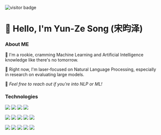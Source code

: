 ![visitor badge](https://visitor-badge.laobi.icu/badge?page_id=YunzeSong.README&left_text=Visitors)
# 👋 Hello, I'm Yun-Ze Song (宋昀泽)

### About ME

🧠 I'm a rookie, cramming Machine Learning and Artificial Intelligence knowledge like there's no tomorrow.

💬 Right now, I'm laser-focused on Natural Language Processing, especially in research on evaluating large models.

📨 *Feel free to reach out if you're into NLP or ML!*

### Technologies 
<img src="https://img.shields.io/badge/Python-f9d64e.svg?logo=python&style=flat"> <img src="https://img.shields.io/badge/C++-00599C.svg?logo=c%2B%2B&style=flat"> <img src="https://img.shields.io/badge/Java-ED8B00.svg?logo=openjdk&logoColor=white&style=flat"> <img src="https://img.shields.io/badge/MATLAB®-0076A8.svg?logo=mathworks&style=flat">

<img src="https://img.shields.io/badge/HTML5-222222.svg?logo=html5&style=flat"> <img src="https://img.shields.io/badge/CSS3-1572B6.svg?logo=css3&style=flat"> <img src="https://img.shields.io/badge/JavaScript-3577c4.svg?logo=javascript&style=flat"> <img src="https://img.shields.io/badge/Vue3-1C4913.svg?logo=Vue.js&style=flat"> <img src="https://img.shields.io/badge/SpringBoot3-3C402B.svg?logo=Spring%20Boot&style=flat">

<img src="https://img.shields.io/badge/PyTorch-aa381e.svg?logo=pytorch&style=flat"> <img src="https://img.shields.io/badge/OpenCV-FF0000.svg?logo=opencv&style=flat"> <img src="https://img.shields.io/badge/-Docker-AAAAAA.svg?logo=docker&style=flat"> <img src="https://img.shields.io/badge/Raspberry%20Pi-C51A4A.svg?logo=Raspberry%20Pi&style=flat"> <img src="https://img.shields.io/badge/Arduino-AAAAAA.svg?logo=Arduino&style=flat">
